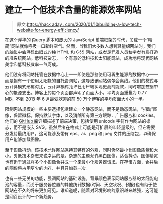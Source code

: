 # 建立一个低技术含量的能源效率网站

> 原文:[https://hack aday . com/2020/01/10/building-a-low-tech-website-for-energy-efficiency/](https://hackaday.com/2020/01/10/building-a-low-tech-website-for-energy-efficiency/)

在这个浮华的 jQuery 脚本和庞大的 JavaScript 前端框架的时代，加载一个“精简”网站就像呼吸一口新鲜空气。然而，当我们大多数人想到轻量级网站时，我们的脑海中会浮现出旧式的纯 HTML 和 CSS 网站，或者是开发人员和学者有意打造的准系统网站。低科技杂志，一个有意的低科技和太阳能网站，成功地将现代网络美学和低科技效率一气呵成。

他们没有将网站托管在数据中心上——即使是那些使用可再生能源的数据中心——而是拥有一个使用太阳能的自托管网站，这导致该网站偶尔会离线。他们的模式与云计算模式形成对比，云计算模式允许在用户端实现更高的能效，同时增加数据中心的能源支出。博客上的每个页面都声明了页面大小，平均页面重量为 0.77 MB，不到 2018 年 6 月最受欢迎的前 50 万个博客的平均页面大小的一半。

限制网站规模的一些主要选择包括建立一个静态网站，而不是动态网站，“抖动”图像，保留徽标，保持默认字体，以及消除所有第三方跟踪、广告服务和 cookies。他们的 [GitHub 库](https://github.com/lowtechmag/solar/wiki/Solar-Web-Design)详细描述了前端决策，包括使用 unicode 字符作为网站的标志，而不是嵌入 SVG。虽然后者在格式上可能是可扩展的和轻量级的，但它需要分发给最终用户，这可能涉及带有 eps、ai、png 和 jpeg 文件的压缩包，以确保用户能够加载图像。

至于图像抖动，该技术允许网站保持其特有的外观，同时仍然最小化图像质量和大小。对低技术杂志来说幸运的是，杂志的主题允许黑白图像，适合抖动。图像精灵也有助于通过将多个小图像合并成一个来最小化服务器请求。在存储方面，合并后的图像将占用更少的内存，并且只加载一次。

也有一些无关的功能，强调网站的基础设施。背景颜色表示网站服务器的太阳能电池的容量，而关于服务器位置的其他统计数据(时间、天空状况、预报)也有助于使网站在不久的将来更加可见。谁知道呢，随着对环境影响的意识越来越强，这可能是网页设计的一个新趋势。